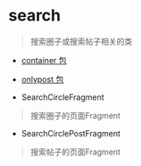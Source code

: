 # search
> 搜索圈子或搜索帖子相关的类

- [container 包](,/container)

- [onlypost 包](,/onlypost)

- SearchCircleFragment
> 搜索圈子的页面Fragment

- SearchCirclePostFragment
> 搜索帖子的页面Fragment

